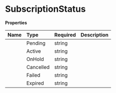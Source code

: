# SubscriptionStatus



**Properties**

| Name | Type | Required | Description |
| :-------- | :----------| :----------| :----------|
    | Pending | string |  | pending |
    | Active | string |  | active |
    | OnHold | string |  | on_hold |
    | Cancelled | string |  | cancelled |
    | Failed | string |  | failed |
    | Expired | string |  | expired |




<!-- This file was generated by liblab | https://liblab.com/ -->